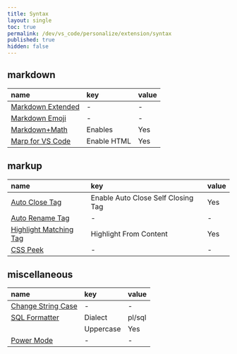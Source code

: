 ```yaml
---
title: Syntax
layout: single
toc: true
permalink: /dev/vs_code/personalize/extension/syntax
published: true
hidden: false
---
```


<head>
  <base target="_blank">
</head>



## markdown

| name | key | value |
| :-   | :-  | :-    |
| [Markdown Extended](https://marketplace.visualstudio.com/items?itemName=jebbs.markdown-extended) | - | - |
| [Markdown Emoji](https://marketplace.visualstudio.com/items?itemName=bierner.markdown-emoji) | - | - |
| [Markdown+Math](https://marketplace.visualstudio.com/items?itemName=goessner.mdmath) | Enables | Yes |
| [Marp for VS Code](https://marketplace.visualstudio.com/items?itemName=marp-team.marp-vscode) | Enable HTML | Yes |



## markup

| name | key | value |
| :-   | :-  | :-    |
| [Auto Close Tag](https://marketplace.visualstudio.com/items?itemName=formulahendry.auto-close-tag) | Enable Auto Close Self Closing Tag | Yes |
| [Auto Rename Tag](https://marketplace.visualstudio.com/items?itemName=formulahendry.auto-rename-tag) | - | - |
| [Highlight Matching Tag](https://marketplace.visualstudio.com/items?itemName=vincaslt.highlight-matching-tag) | Highlight From Content | Yes |
| [CSS Peek](https://marketplace.visualstudio.com/items?itemName=pranaygp.vscode-css-peek) | - | - |



## miscellaneous

| name | key | value |
| :-   | :-  | :-    |
| [Change String Case](https://marketplace.visualstudio.com/items?itemName=maximus136.change-string-case) | - | - |
| [SQL Formatter](https://marketplace.visualstudio.com/items?itemName=adpyke.vscode-sql-formatter) | Dialect | pl/sql |
| | Uppercase | Yes |
| [Power Mode](https://marketplace.visualstudio.com/items?itemName=hoovercj.vscode-power-mode) | - | - |
